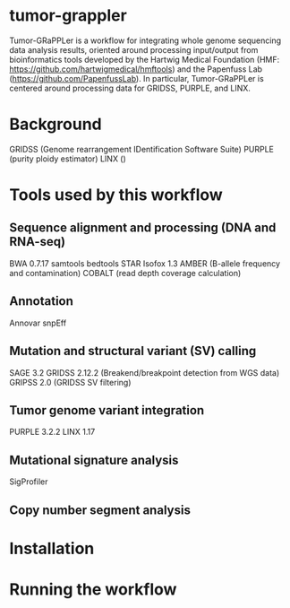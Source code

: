 # tumor-grappler
Tumor-GRaPPLer is a workflow for integrating whole genome sequencing data analysis results, oriented around processing input/output from bioinformatics tools developed by the Hartwig Medical Foundation (HMF: https://github.com/hartwigmedical/hmftools) and the Papenfuss Lab (https://github.com/PapenfussLab).  In particular, Tumor-GRaPPLer is centered around processing data for GRIDSS, PURPLE, and LINX.

# Background
  GRIDSS (Genome rearrangement IDentification Software Suite)
  PURPLE (purity ploidy estimator)
  LINX ()

# Tools used by this workflow
## Sequence alignment and processing (DNA and RNA-seq)
  BWA 0.7.17
  samtools
  bedtools
  STAR 
  Isofox 1.3
  AMBER (B-allele frequency and contamination)
  COBALT (read depth coverage calculation)
## Annotation
  Annovar
  snpEff
## Mutation and structural variant (SV) calling
  SAGE 3.2
  GRIDSS 2.12.2 (Breakend/breakpoint detection from WGS data)
  GRIPSS 2.0 (GRIDSS SV filtering)
## Tumor genome variant integration
  PURPLE 3.2.2
  LINX 1.17
## Mutational signature analysis
  SigProfiler

## Copy number segment analysis

# Installation

# Running the workflow
